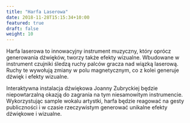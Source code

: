 ```yaml
---
title: "Harfa Laserowa"
date: 2018-11-28T15:15:34+10:00
featured: true
draft: false
weight: 10
---
```


Harfa laserowa to innowacyjny instrument muzyczny, który oprócz generowania dźwięków, tworzy także efekty wizualne. Wbudowane w instrument czujniki śledzą ruchy palców gracza nad wiązką laserową. Ruchy te wywołują zmiany w polu magnetycznym, co z kolei generuje dźwięk i efekty wizualne. 

Interaktywna instalacja dźwiękowa Joanny Zubryckiej będzie niepowtarzalną okazją do zagrania na tym niesamowitym instrumencie. Wykorzystując sample wokalu artystki, harfa będzie reagować na gesty publiczności i w czasie rzeczywistym generować unikalne efekty dźwiękowe i wizualne.

